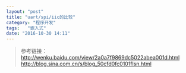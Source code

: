 ```yaml
---
layout: "post"
title: "uart/spi/iic的比较"
category: "程序开发"
tags:   "嵌入式"
date: "2016-10-30 14:11"
---
```




<!-- more -->




> 参考链接：
> http://wenku.baidu.com/view/2a0a7f9869dc5022abea001d.html
> http://blog.sina.com.cn/s/blog_50cfd0fc0101flsn.html
